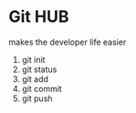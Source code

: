 # Git HUB
makes the developer life easier

1. git init  
2. git status
3. git add
4. git commit
4. git push
